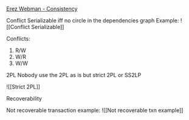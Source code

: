 [Erez Webman - Consistency](https://drive.google.com/drive/u/0/folders/19CbACTV4c2beowEvOGm0z8gwj8oCnfmh "https://drive.google.com/drive/u/0/folders/19CbACTV4c2beowEvOGm0z8gwj8oCnfmh")

Conflict Serializable iff no circle in the dependencies graph
Example:
![[Conflict Serializable]]

Conflicts:
1. R/W
2. W/R
3. W/W

2PL 
Nobody use the 2PL as is but strict 2PL or SS2LP

![[Strict 2PL]]

Recoverability

Not recoverable transaction example:
![[Not recoverable txn example]]



